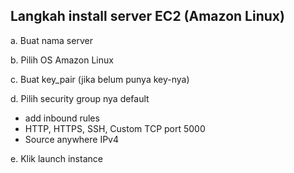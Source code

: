 ## Langkah install server EC2 (Amazon Linux)
a. Buat nama server

b. Pilih OS Amazon Linux

c. Buat key_pair (jika belum punya key-nya)

d. Pilih security group nya default
  - add inbound rules
  - HTTP, HTTPS, SSH, Custom TCP port 5000
  - Source anywhere IPv4

e. Klik launch instance

